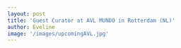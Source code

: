 ```yaml
---
layout: post
title: 'Guest Curator at AVL MUNDO in Rotterdam (NL)'
author: Eveline
image: '/images/upcomingAVL.jpg'
---
```

